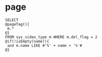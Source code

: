 page
===
    SELECT
    @pageTag(){
     m.*
    @}
    FROM sys_video_type m WHERE m.del_flag = 2 
    @if(!isEmpty(name)){
     and m.name LIKE #'%' + name + '%'#
    @}
